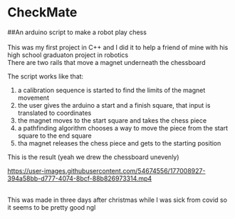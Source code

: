 # CheckMate
##An arduino script to make a robot play chess </br>
</br>
This was my first project in C++ and I did it to help a friend of mine with his high school graduaton project in robotics</br>
There are two rails that move a magnet underneath the chessboard</br>

The script works like that:</br>
1) a calibration sequence is started to find the limits of the magnet movement</br>
2) the user gives the arduino a start and a finish square, that input is translated to coordinates</br>
3) the magnet moves to the start square and takes the chess piece</br>
4) a pathfinding algorithm chooses a way to move the piece from the start square to the end square</br>
5) tha magnet releases the chess piece and gets to the starting position</br>

This is the result (yeah we drew the chessboard unevenly)</br>






https://user-images.githubusercontent.com/54674556/177008927-394a58bb-d777-4074-8bcf-88b826973314.mp4




<br />
This was made in three days after christmas while I was sick from covid so it seems to be pretty good ngl
